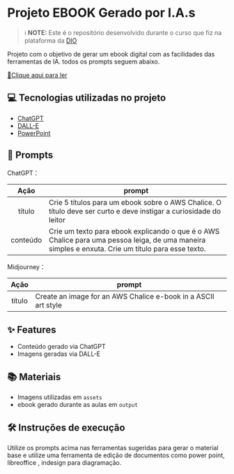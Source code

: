 # Projeto EBOOK Gerado por I.A.s


 > ℹ️ **NOTE:** Este é o repositório desenvolvido durante o curso que fiz na plataforma da [DIO](https://dio.me)

Projeto com o objetivo de gerar um ebook digital com as facilidades das ferramentas de IA. todos os prompts
seguem abaixo.

<a href="https://github.com/edumats/ebook-aws-chalice/blob/main/output/output.pdf" title="View PDF now"> 📕Clique aqui para ler</a>

## 💻 Tecnologias utilizadas no projeto

- [ChatGPT](https://chat.openai.com/) 
- [DALL-E](https://www.bing.com/images/create)
- [PowerPoint](https://www.microsoft.com/en/microsoft-365/powerpoint)

## 🧠 Prompts


ChatGPT：

|   Ação   | prompt                                                                                                                                                                                                                                                                         |
| :------: | ------------------------------------------------------------------------------------------------------------------------------------------------------------------------------------------------------------------------------------------------------------------------------ |
|  título  | Crie 5 títulos para um ebook sobre o AWS Chalice. O título deve ser curto e deve instigar a curiosidade do leitor                                                        |
| conteúdo | Crie um texto para ebook explicando o que é o AWS Chalice para uma pessoa leiga, de uma maneira simples e enxuta. Crie um título para esse texto. |


Midjourney：

|  Ação  | prompt                                                                                 |
| :----: | -------------------------------------------------------------------------------------- |
| título | Create an image for an AWS Chalice e-book in a ASCII art style |

## ✨ Features

- Conteúdo gerado via ChatGPT
- Imagens geradas via DALL-E

## 📚 Materiais

- Imagens utilizadas em `assets`
- ebook gerado durante as aulas em `output`

## 🛠️ Instruções de execução

Utilize os prompts acima nas ferramentas sugeridas para gerar o material base e utilize uma ferramenta de edição de documentos como power point, libreoffice , indesign para diagramação.